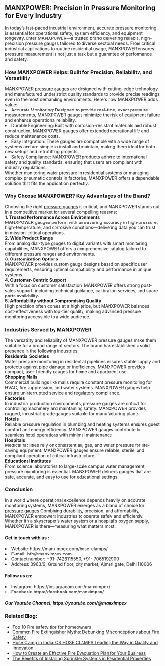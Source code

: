 <h2>MANXPOWER: Precision in Pressure Monitoring for Every Industry</h2>
In today’s fast-paced industrial environment, accurate pressure monitoring is essential for operational safety, system efficiency, and equipment longevity. Enter MANXPOWER—a trusted brand delivering reliable, high-precision pressure gauges tailored to diverse sectoral needs. From critical industrial applications to routine residential usage, MANXPOWER ensures pressure measurement is not just a task but a guarantee of performance and safety.<br>
<h3>How MANXPOWER Helps: Built for Precision, Reliability, and Versatility</h3>
MANXPOWER <a href="https://manximpex.com/fire-extinguisher-accessories-2/" title="pressure guage' alt"pressure gauge" >pressure gauges</a> are designed with cutting-edge technology and manufactured under strict quality standards to provide precise readings even in the most demanding environments. Here's how MANXPOWER adds value:<br>
<li>Accurate Monitoring: Designed to provide real-time, exact pressure measurements, MANXPOWER gauges minimize the risk of equipment failure and enhance operational reliability.</li>
<li>Durable Engineering: Built with corrosion-resistant materials and robust construction, MANXPOWER gauges offer extended operational life and reduce maintenance costs.</li>
<li>Easy Integration: These gauges are compatible with a wide range of systems and are simple to install and maintain, making them ideal for both new setups and retrofitting projects.</li>
<li>Safety Compliance: MANXPOWER products adhere to international safety and quality standards, ensuring that users are compliant with industry regulations.</li>
Whether monitoring water pressure in residential systems or managing complex pneumatic controls in factories, MANXPOWER offers a dependable solution that fits the application perfectly.<br>
<h3>Why Choose MANXPOWER? Key Advantages of the Brand?</h3>
Choosing the right <a href="https://manximpex.com/fire-extinguisher-accessories-2/" title="pressure guage' alt"pressure gauge" >pressure gauges</a> is critical, and MANXPOWER stands out in a competitive market for several compelling reasons:<br>
<b>1. Trusted Performance Across Environments</b><br>
MANXPOWER gauges perform with unwavering accuracy in high-pressure, high-temperature, and corrosive conditions—delivering data you can trust in mission-critical operations.<br>
<b>2. Wide Product Range</b><br>
From analog dial-type gauges to digital variants with smart monitoring capabilities, MANXPOWER offers a comprehensive catalog tailored to different pressure ranges and environments.<br>
<b>3. Customization Options</b><br>
MANXPOWER provides custom gauge designs based on specific user requirements, ensuring optimal compatibility and performance in unique systems.<br>
<b>4. Customer-Centric Support</b><br>
With a focus on customer satisfaction, MANXPOWER offers strong post-sales support, including technical guidance, calibration services, and spare parts availability.<br>
<b>5. Affordability without Compromising Quality</b><br>
High precision often comes at a high price, but MANXPOWER balances cost-effectiveness with top-tier quality, making advanced pressure monitoring accessible to a wide audience.<br>
<h3>Industries Served by MANXPOWER</h3>
The versatility and reliability of MANXPOWER pressure gauges make them suitable for a broad range of sectors. The brand has established a solid presence in the following industries:<br>
<b> Residential Societies</b><br>
Water pressure monitoring in residential pipelines ensures stable supply and protects against pipe damage or inefficiency. MANXPOWER provides compact, user-friendly gauges for home and apartment use.<br>
<b> Shopping Malls</b><br>
Commercial buildings like malls require constant pressure monitoring for HVAC, fire suppression, and water systems. MANXPOWER gauges help ensure uninterrupted service and regulatory compliance.<br>
<b> Factories</b><br>
In industrial production environments, pressure gauges are critical for controlling machinery and maintaining safety. MANXPOWER provides rugged, industrial-grade gauges suitable for manufacturing plants.<br>
<b> Hotels</b><br>
Reliable pressure regulation in plumbing and heating systems ensures guest comfort and energy efficiency. MANXPOWER gauges contribute to seamless hotel operations with minimal maintenance<br>
<b> Hospitals</b><br>
Medical facilities rely on consistent air, gas, and water pressure for life-saving equipment. MANXPOWER gauges ensure reliable, sterile, and compliant operation of critical infrastructure.<br>
<b>Educational Institutes</b><br>
From science laboratories to large-scale campus water management, pressure monitoring is essential. MANXPOWER delivers gauges that are safe, accurate, and easy to use for educational settings.<br>
<h3>Conclusion</h3>
In a world where operational excellence depends heavily on accurate monitoring systems, MANXPOWER emerges as a brand of choice for <a href="https://manximpex.com/fire-extinguisher-accessories-2/" title="pressure guage' alt"pressure gauge" >pressure gauges</a> Combining durability, precision, and affordability, MANXPOWER empowers industries to operate safely and efficiently. Whether it’s a skyscraper’s water system or a hospital’s oxygen supply, MANXPOWER is there—measuring what matters most.
<h4>Get in touch with us : </h4>
<li>Website: https://manximpex.com/hose-clamps/</li>
<li>E-mail: info@manximpex.com</li>
<li>Contact number: +91- 7428115550, +91- 7065192900</li>
<li>Address: 3963/9, Ground floor, city market, Ajmeri gate, Delhi 110006</li>
<h4>Follow us on:</h4>
<li>Instagram: https://instagracom.com/manximpex/ </li>
<li>Facebook: https://facebook.com/manximpex/</li>
<h5>Our Youtube Channel: https://youtube.com/@manximpex </h5>
<h3>Related Blog:</h3>
<ul><li><a href="https://manximpex.com/fire-safety-tips-for-homeowners/">Top 10 Fire safety tips for homeowners</a></li>
<li><a href="https://manximpex.com/common-fire-extinguisher-myths-debunked/">Common Fire Extinguisher Myths: Debunking Misconceptions about Fire Safety</a></li>
<li><a href="https://manximpex.com/hose-clamps-india/"> Hose Clamp in India: CS HOSE CLAMPS Leading the Way in Quality and Innovation</a></li>
<li><a href="https://manximpex.com/fire-evacuation-plan/">How to Create an Effective Fire Evacuation Plan for Your Business</a></li>
<li><a href="https://manximpex.com/benefits-of-installing-sprinkler-system/">The Benefits of Installing Sprinkler Systems in Residential Properties</li></ul>

